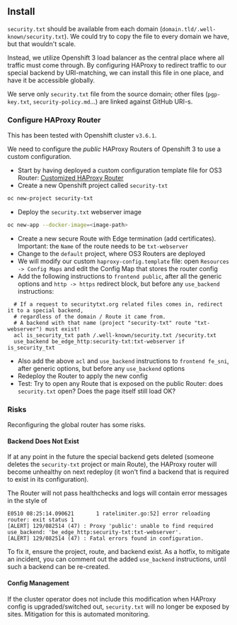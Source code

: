 ## Install

`security.txt` should be available from each domain (`domain.tld/.well-known/security.txt`).
We could try to copy the file to every domain we have, but that wouldn't scale.

Instead, we utilize Openshift 3 load balancer as the central place where all traffic must come through.
By configuring HAProxy to redirect traffic to our special backend by URI-matching, we can install this file in
one place, and have it be accessible globally.

We serve only `security.txt` file from the source domain; other files (`pgp-key.txt`, `security-policy.md`...)
are linked against GitHub URI-s.

### Configure HAProxy Router

This has been tested with Openshift cluster `v3.6.1`.

We need to configure the *public* HAProxy Routers of Openshift 3 to use a custom configuration.

- Start by having deployed a custom configuration template file for OS3 Router: [Customized HAProxy Router][custom-router]
- Create a new Openshift project called `security-txt`
```bash
oc new-project security-txt  
```
- Deploy the `security.txt` webserver image
```bash
oc new-app --docker-image=<image-path>
```
- Create a new secure Route with Edge termination (add certificates). Important: the `Name` of the route needs to be `txt-webserver`
- Change to the `default` project, where OS3 Routers are deployed
- We will modify our custom `haproxy-config.template` file: open `Resources -> Config Maps` and
  edit the Config Map that stores the router config
- Add the following instructions to `frontend public`, after all the generic options and `http -> https` redirect block,
  but before any `use_backend` instructions:
```
  # If a request to securitytxt.org related files comes in, redirect it to a special backend,
  # regardless of the domain / Route it came from.
  # A backend with that name (project "security-txt" route "txt-webserver") must exist!
  acl is_security_txt path /.well-known/security.txt /security.txt
  use_backend be_edge_http:security-txt:txt-webserver if is_security_txt
```
- Also add the above `acl` and `use_backend` instructions to `frontend fe_sni`, after generic options, but before any `use_backend` options
- Redeploy the Router to apply the new config
- Test: Try to open any Route that is exposed on the public Router: does `security.txt` open? Does the page itself still load OK?

### Risks

Reconfiguring the global router has some risks.

#### Backend Does Not Exist

If at any point in the future the special backend gets deleted (someone deletes the `security-txt` project or main Route),
the HAProxy router will become unhealthy on next redeploy (it won't find a backend that is required to exist in its configuration).

The Router will not pass healthchecks and logs will contain error messages in the style of

```
E0510 08:25:14.090621       1 ratelimiter.go:52] error reloading router: exit status 1
[ALERT] 129/082514 (47) : Proxy 'public': unable to find required use_backend: 'be_edge_http:security-txt:txt-webserver'.
[ALERT] 129/082514 (47) : Fatal errors found in configuration.
```

To fix it, ensure the project, route, and backend exist. As a hotfix, to mitigate an incident, you can comment out the
added `use_backend` instructions, until such a backend can be re-created.

#### Config Management

If the cluster operator does not include this modification when HAProxy config is upgraded/switched out, `security.txt` will
no longer be exposed by sites. Mitigation for this is automated monitoring.

[custom-router]: https://docs.openshift.com/container-platform/3.7/install_config/router/customized_haproxy_router.html
